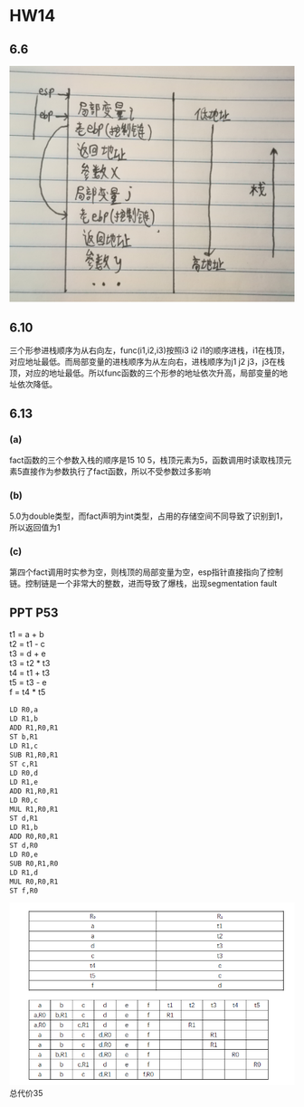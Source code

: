 # HW14
## 6.6
![](./figs/1.jpg)
## 6.10
三个形参进栈顺序为从右向左，func(i1,i2,i3)按照i3 i2 i1的顺序进栈，i1在栈顶，对应地址最低。而局部变量的进栈顺序为从左向右，进栈顺序为j1 j2 j3，j3在栈顶，对应的地址最低。所以func函数的三个形参的地址依次升高，局部变量的地址依次降低。
## 6.13
### (a)
fact函数的三个参数入栈的顺序是15 10 5，栈顶元素为5，函数调用时读取栈顶元素5直接作为参数执行了fact函数，所以不受参数过多影响
### (b)
5.0为double类型，而fact声明为int类型，占用的存储空间不同导致了识别到1，所以返回值为1
### (c)
第四个fact调用时实参为空，则栈顶的局部变量为空，esp指针直接指向了控制链。控制链是一个非常大的整数，进而导致了爆栈，出现segmentation fault
## PPT P53
t1 = a + b  
t2 = t1 - c  
t3 = d + e  
t3 = t2 * t3  
t4 = t1 + t3  
t5 = t3 - e  
f = t4 * t5  

```
LD R0,a
LD R1,b
ADD R1,R0,R1
ST b,R1
LD R1,c
SUB R1,R0,R1
ST c,R1
LD R0,d
LD R1,e
ADD R1,R0,R1
LD R0,c
MUL R1,R0,R1
ST d,R1
LD R1,b
ADD R0,R0,R1
ST d,R0
LD R0,e
SUB R0,R1,R0
LD R1,d
MUL R0,R0,R1
ST f,R0
```
![](./figs/2.png)
总代价35